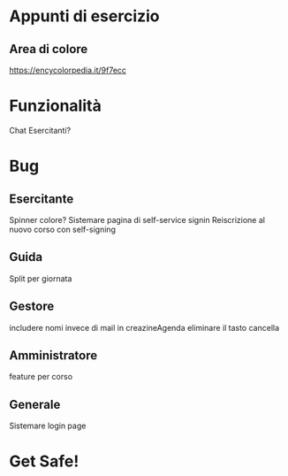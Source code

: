 # Appunti di esercizio

## Area di colore
https://encycolorpedia.it/9f7ecc

# Funzionalità
Chat Esercitanti?

# Bug
## Esercitante
Spinner colore?
Sistemare pagina di self-service signin
Reiscrizione al nuovo corso con self-signing

## Guida
Split per giornata

## Gestore
includere nomi invece di mail in creazineAgenda
eliminare il tasto cancella

## Amministratore
feature per corso

## Generale
Sistemare login page

# Get Safe!
